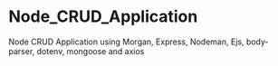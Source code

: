 # Node_CRUD_Application
Node CRUD Application using Morgan, Express, Nodeman, Ejs, body-parser, dotenv, mongoose and axios
